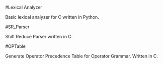 #Lexical Analyzer

Basic lexical analyzer for C written in Python.

#SR_Parser

Shift Reduce Parser written in C.

#OPTable

Generate Operator Precedence Table for Operator Grammar. Written in C.
